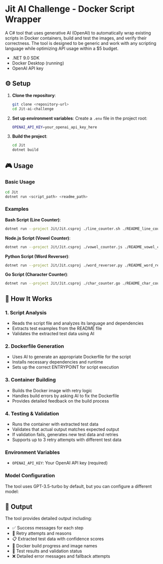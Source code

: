 # Jit AI Challenge - Docker Script Wrapper

A C# tool that uses generative AI (OpenAI) to automatically wrap existing scripts in Docker containers, build and test the images, and verify their correctness. The tool is designed to be generic and work with any scripting language while optimizing API usage within a $5 budget.


- .NET 9.0 SDK
- Docker Desktop (running)
- OpenAI API key

## ⚙️ Setup

1. **Clone the repository**:
   ```bash
   git clone <repository-url>
   cd Jit-ai-challenge
   ```

2. **Set up environment variables**:
   Create a `.env` file in the project root:
   ```bash
   OPENAI_API_KEY=your_openai_api_key_here
   ```

3. **Build the project**:
   ```bash
   cd Jit
   dotnet build
   ```

## 🎮 Usage

### Basic Usage

```bash
cd Jit
dotnet run <script_path> <readme_path>
```

### Examples

**Bash Script (Line Counter)**:
```bash
dotnet run --project Jit/Jit.csproj ./line_counter.sh ./README_line_counter.md
```

**Node.js Script (Vowel Counter)**:
```bash
dotnet run --project Jit/Jit.csproj ./vowel_counter.js ./README_vowel_counter.md
```

**Python Script (Word Reverser)**:
```bash
dotnet run --project Jit/Jit.csproj ./word_reverser.py ./README_word_reverser.md
```

**Go Script (Character Counter)**:
```bash
dotnet run --project Jit/Jit.csproj ./char_counter.go ./README_char_counter.md
```

## 🔧 How It Works

### 1. Script Analysis
- Reads the script file and analyzes its language and dependencies
- Extracts test examples from the README file
- Validates the extracted test data using AI

### 2. Dockerfile Generation
- Uses AI to generate an appropriate Dockerfile for the script
- Installs necessary dependencies and runtime
- Sets up the correct ENTRYPOINT for script execution

### 3. Container Building
- Builds the Docker image with retry logic
- Handles build errors by asking AI to fix the Dockerfile
- Provides detailed feedback on the build process

### 4. Testing & Validation
- Runs the container with extracted test data
- Validates that actual output matches expected output
- If validation fails, generates new test data and retries
- Supports up to 3 retry attempts with different test data


### Environment Variables
- `OPENAI_API_KEY`: Your OpenAI API key (required)

### Model Configuration
The tool uses GPT-3.5-turbo by default, but you can configure a different model:

## 📝 Output

The tool provides detailed output including:

- ✅ Success messages for each step
- 🔄 Retry attempts and reasons
- 📋 Extracted test data with confidence scores
- 🐳 Docker build progress and image names
- 🧪 Test results and validation status
- ❌ Detailed error messages and fallback attempts